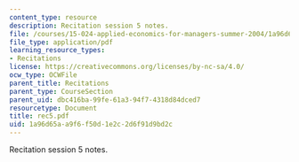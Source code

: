 ```yaml
---
content_type: resource
description: Recitation session 5 notes.
file: /courses/15-024-applied-economics-for-managers-summer-2004/1a96d65aa9f6f50d1e2c2d6f91d9bd2c_rec5.pdf
file_type: application/pdf
learning_resource_types:
- Recitations
license: https://creativecommons.org/licenses/by-nc-sa/4.0/
ocw_type: OCWFile
parent_title: Recitations
parent_type: CourseSection
parent_uid: dbc416ba-99fe-61a3-94f7-4318d84dced7
resourcetype: Document
title: rec5.pdf
uid: 1a96d65a-a9f6-f50d-1e2c-2d6f91d9bd2c
---
```

Recitation session 5 notes.